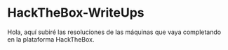 # HackTheBox-WriteUps

Hola, aquí subiré las resoluciones de las máquinas que vaya completando en la plataforma HackTheBox.
